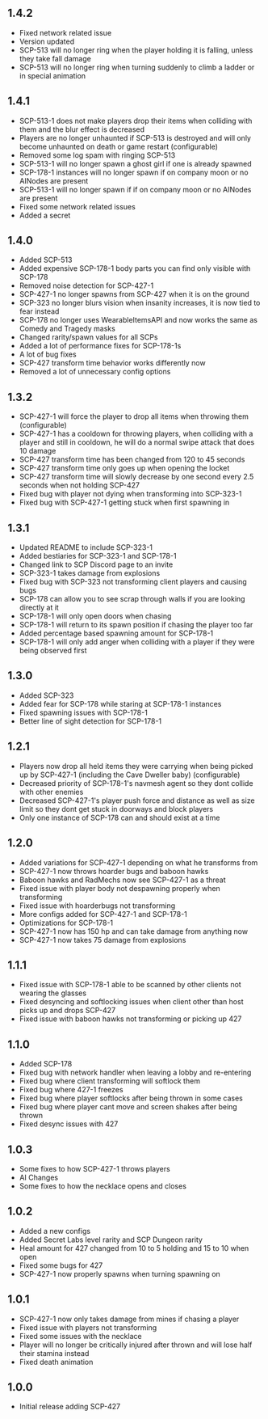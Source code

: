 ## 1.4.2
- Fixed network related issue
- Version updated
- SCP-513 will no longer ring when the player holding it is falling, unless they take fall damage
- SCP-513 will no longer ring when turning suddenly to climb a ladder or in special animation

## 1.4.1
- SCP-513-1 does not make players drop their items when colliding with them and the blur effect is decreased
- Players are no longer unhaunted if SCP-513 is destroyed and will only become unhaunted on death or game restart (configurable)
- Removed some log spam with ringing SCP-513
- SCP-513-1 will no longer spawn a ghost girl if one is already spawned
- SCP-178-1 instances will no longer spawn if on company moon or no AINodes are present
- SCP-513-1 will no longer spawn if if on company moon or no AINodes are present
- Fixed some network related issues
- Added a secret

## 1.4.0
- Added SCP-513
- Added expensive SCP-178-1 body parts you can find only visible with SCP-178
- Removed noise detection for SCP-427-1
- SCP-427-1 no longer spawns from SCP-427 when it is on the ground
- SCP-323 no longer blurs vision when insanity increases, it is now tied to fear instead
- SCP-178 no longer uses WearableItemsAPI and now works the same as Comedy and Tragedy masks
- Changed rarity/spawn values for all SCPs
- Added a lot of performance fixes for SCP-178-1s
- A lot of bug fixes
- SCP-427 transform time behavior works differently now
- Removed a lot of unnecessary config options

## 1.3.2
- SCP-427-1 will force the player to drop all items when throwing them (configurable)
- SCP-427-1 has a cooldown for throwing players, when colliding with a player and still in cooldown, he will do a normal swipe attack that does 10 damage
- SCP-427 transform time has been changed from 120 to 45 seconds
- SCP-427 transform time only goes up when opening the locket
- SCP-427 transform time will slowly decrease by one second every 2.5 seconds when not holding SCP-427
- Fixed bug with player not dying when transforming into SCP-323-1
- Fixed bug with SCP-427-1 getting stuck when first spawning in

## 1.3.1
- Updated README to include SCP-323-1
- Added bestiaries for SCP-323-1 and SCP-178-1
- Changed link to SCP Discord page to an invite
- SCP-323-1 takes damage from explosions
- Fixed bug with SCP-323 not transforming client players and causing bugs
- SCP-178 can allow you to see scrap through walls if you are looking directly at it
- SCP-178-1 will only open doors when chasing
- SCP-178-1 will return to its spawn position if chasing the player too far
- Added percentage based spawning amount for SCP-178-1
- SCP-178-1 will only add anger when colliding with a player if they were being observed first

## 1.3.0
- Added SCP-323
- Added fear for SCP-178 while staring at SCP-178-1 instances
- Fixed spawning issues with SCP-178-1
- Better line of sight detection for SCP-178-1

## 1.2.1
- Players now drop all held items they were carrying when being picked up by SCP-427-1 (including the Cave Dweller baby) (configurable)
- Decreased priority of SCP-178-1's navmesh agent so they dont collide with other enemies
- Decreased SCP-427-1's player push force and distance as well as size limit so they dont get stuck in doorways and block players
- Only one instance of SCP-178 can and should exist at a time

## 1.2.0
- Added variations for SCP-427-1 depending on what he transforms from
- SCP-427-1 now throws hoarder bugs and baboon hawks
- Baboon hawks and RadMechs now see SCP-427-1 as a threat
- Fixed issue with player body not despawning properly when transforming
- Fixed issue with hoarderbugs not transforming
- More configs added for SCP-427-1 and SCP-178-1
- Optimizations for SCP-178-1
- SCP-427-1 now has 150 hp and can take damage from anything now
- SCP-427-1 now takes 75 damage from explosions

## 1.1.1
- Fixed issue with SCP-178-1 able to be scanned by other clients not wearing the glasses
- Fixed desyncing and softlocking issues when client other than host picks up and drops SCP-427
- Fixed issue with baboon hawks not transforming or picking up 427

## 1.1.0
- Added SCP-178
- Fixed bug with network handler when leaving a lobby and re-entering
- Fixed bug where client transforming will softlock them
- Fixed bug where 427-1 freezes
- Fixed bug where player softlocks after being thrown in some cases
- Fixed bug where player cant move and screen shakes after being thrown
- Fixed desync issues with 427

## 1.0.3
- Some fixes to how SCP-427-1 throws players
- AI Changes
- Some fixes to how the necklace opens and closes

## 1.0.2
- Added a new configs
- Added Secret Labs level rarity and SCP Dungeon rarity
- Heal amount for 427 changed from 10 to 5 holding and 15 to 10 when open
- Fixed some bugs for 427
- SCP-427-1 now properly spawns when turning spawning on

## 1.0.1
- SCP-427-1 now only takes damage from mines if chasing a player
- Fixed issue with players not transforming
- Fixed some issues with the necklace
- Player will no longer be critically injured after thrown and will lose half their stamina instead
- Fixed death animation

## 1.0.0
- Initial release adding SCP-427